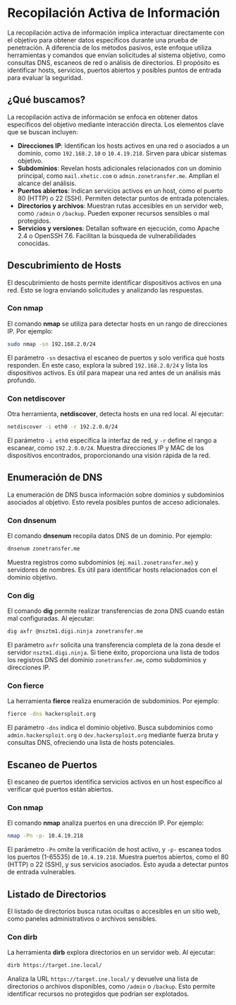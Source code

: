 # Recopilación Activa de Información

La recopilación activa de información implica interactuar directamente con el objetivo para obtener datos específicos durante una prueba de penetración. A diferencia de los métodos pasivos, este enfoque utiliza herramientas y comandos que envían solicitudes al sistema objetivo, como consultas DNS, escaneos de red o análisis de directorios. El propósito es identificar hosts, servicios, puertos abiertos y posibles puntos de entrada para evaluar la seguridad.


## ¿Qué buscamos?

La recopilación activa de información se enfoca en obtener datos específicos del objetivo mediante interacción directa. Los elementos clave que se buscan incluyen:

- **Direcciones IP**: Identifican los hosts activos en una red o asociados a un dominio, como `192.168.2.10` o `10.4.19.218`. Sirven para ubicar sistemas objetivo.
- **Subdominios**: Revelan hosts adicionales relacionados con un dominio principal, como `mail.xhetic.com` o `admin.zonetransfer.me`. Amplían el alcance del análisis.
- **Puertos abiertos**: Indican servicios activos en un host, como el puerto 80 (HTTP) o 22 (SSH). Permiten detectar puntos de entrada potenciales.
- **Directorios y archivos**: Muestran rutas accesibles en un servidor web, como `/admin` o `/backup`. Pueden exponer recursos sensibles o mal protegidos.
- **Servicios y versiones**: Detallan software en ejecución, como Apache 2.4 o OpenSSH 7.6. Facilitan la búsqueda de vulnerabilidades conocidas.


## Descubrimiento de Hosts

El descubrimiento de hosts permite identificar dispositivos activos en una red. Esto se logra enviando solicitudes y analizando las respuestas.

### Con nmap

El comando **nmap** se utiliza para detectar hosts en un rango de direcciones IP. Por ejemplo:

```bash
sudo nmap -sn 192.168.2.0/24
```

El parámetro `-sn` desactiva el escaneo de puertos y solo verifica qué hosts responden. En este caso, explora la subred `192.168.2.0/24` y lista los dispositivos activos. Es útil para mapear una red antes de un análisis más profundo.

### Con netdiscover

Otra herramienta, **netdiscover**, detecta hosts en una red local. Al ejecutar:

```bash
netdiscover -i eth0 -r 192.2.0.0/24
```

El parámetro `-i eth0` especifica la interfaz de red, y `-r` define el rango a escanear, como `192.2.0.0/24`. Muestra direcciones IP y MAC de los dispositivos encontrados, proporcionando una visión rápida de la red.


## Enumeración de DNS

La enumeración de DNS busca información sobre dominios y subdominios asociados al objetivo. Esto revela posibles puntos de acceso adicionales.

### Con dnsenum

El comando **dnsenum** recopila datos DNS de un dominio. Por ejemplo:

```bash
dnsenum zonetransfer.me
```

Muestra registros como subdominios (ej. `mail.zonetransfer.me`) y servidores de nombres. Es útil para identificar hosts relacionados con el dominio objetivo.

### Con dig

El comando **dig** permite realizar transferencias de zona DNS cuando están mal configuradas. Al ejecutar:

```bash
dig axfr @nsztm1.digi.ninja zonetransfer.me
```

El parámetro `axfr` solicita una transferencia completa de la zona desde el servidor `nsztm1.digi.ninja`. Si tiene éxito, proporciona una lista de todos los registros DNS del dominio `zonetransfer.me`, como subdominios y direcciones IP.

### Con fierce

La herramienta **fierce** realiza enumeración de subdominios. Por ejemplo:

```bash
fierce -dns hackersploit.org
```

El parámetro `-dns` indica el dominio objetivo. Busca subdominios como `admin.hackersploit.org` o `dev.hackersploit.org` mediante fuerza bruta y consultas DNS, ofreciendo una lista de hosts potenciales.


## Escaneo de Puertos

El escaneo de puertos identifica servicios activos en un host específico al verificar qué puertos están abiertos.

### Con nmap

El comando **nmap** analiza puertos en una dirección IP. Por ejemplo:

```bash
nmap -Pn -p- 10.4.19.218
```

El parámetro `-Pn` omite la verificación de host activo, y `-p-` escanea todos los puertos (1-65535) de `10.4.19.218`. Muestra puertos abiertos, como el 80 (HTTP) o 22 (SSH), y sus servicios asociados. Esto ayuda a detectar puntos de entrada vulnerables.


## Listado de Directorios

El listado de directorios busca rutas ocultas o accesibles en un sitio web, como paneles administrativos o archivos sensibles.

### Con dirb

La herramienta **dirb** explora directorios en un servidor web. Al ejecutar:

```bash
dirb https://target.ine.local/
```

Analiza la URL `https://target.ine.local/` y devuelve una lista de directorios o archivos disponibles, como `/admin` o `/backup`. Esto permite identificar recursos no protegidos que podrían ser explotados.